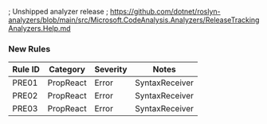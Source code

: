 ﻿; Unshipped analyzer release
; https://github.com/dotnet/roslyn-analyzers/blob/main/src/Microsoft.CodeAnalysis.Analyzers/ReleaseTrackingAnalyzers.Help.md

### New Rules

Rule ID | Category | Severity | Notes
--------|----------|----------|-------
PRE01 | PropReact | Error | SyntaxReceiver
PRE02 | PropReact | Error | SyntaxReceiver
PRE03 | PropReact | Error | SyntaxReceiver